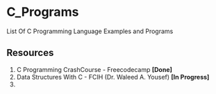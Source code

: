 # C_Programs
List Of C Programming Language Examples and Programs 

<h2>Resources</h2>
<ol>
  <li> C Programming CrashCourse - Freecodecamp <b>[Done]</b> </li>
  <li> Data Structures With C - FCIH (Dr. Waleed A. Yousef) <b>[In Progress]</b><li>
</ol>
